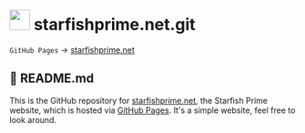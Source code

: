 # <img src="./docs/images/ico.ico" width="36" height="36"> starfishprime.net.git

`GitHub Pages` -> [starfishprime.net](https://starfishprime.net)

## 📜 README.md

This is the GitHub repository for [starfishprime.net](https://starfishprime.net), the Starfish Prime website, which is hosted via [GitHub Pages](https://pages.github.com/). It's a simple website, feel free to look around.